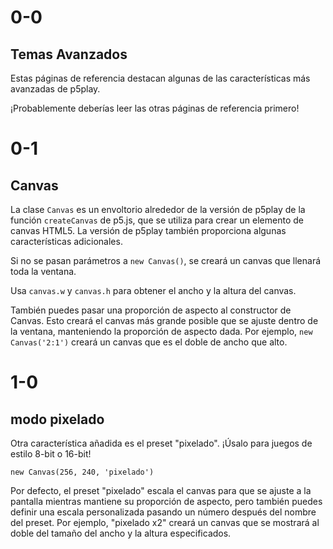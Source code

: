 # 0-0

## Temas Avanzados

Estas páginas de referencia destacan algunas de las características más avanzadas de p5play.

¡Probablemente deberías leer las otras páginas de referencia primero!

# 0-1

## Canvas

La clase `Canvas` es un envoltorio alrededor de la versión de p5play de la función `createCanvas` de p5.js, que se utiliza para crear un elemento de canvas HTML5. La versión de p5play también proporciona algunas características adicionales.

Si no se pasan parámetros a `new Canvas()`, se creará un canvas que llenará toda la ventana.

Usa `canvas.w` y `canvas.h` para obtener el ancho y la altura del canvas.

También puedes pasar una proporción de aspecto al constructor de Canvas. Esto creará el canvas más grande posible que se ajuste dentro de la ventana, manteniendo la proporción de aspecto dada. Por ejemplo, `new Canvas('2:1')` creará un canvas que es el doble de ancho que alto.

# 1-0

## modo pixelado

Otra característica añadida es el preset "pixelado". ¡Úsalo para juegos de estilo 8-bit o 16-bit!

`new Canvas(256, 240, 'pixelado')`

Por defecto, el preset "pixelado" escala el canvas para que se ajuste a la pantalla mientras mantiene su proporción de aspecto, pero también puedes definir una escala personalizada pasando un número después del nombre del preset. Por ejemplo, "pixelado x2" creará un canvas que se mostrará al doble del tamaño del ancho y la altura especificados.
